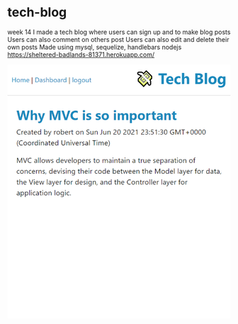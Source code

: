 # tech-blog
week 14
I made a tech blog where users can sign up and to make blog posts
Users can also comment on others post
Users can also edit and delete their own posts
Made using mysql, sequelize, handlebars nodejs
https://sheltered-badlands-81371.herokuapp.com/

![Alt text](snapshot.png "Snapshot")